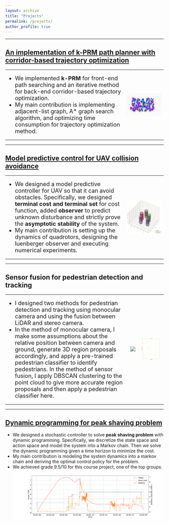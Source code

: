 ```yaml
---
layout: archive
title: "Projects"
permalink: /projects/
author_profile: true
---
```

---
## [An implementation of k-PRM path planner with corridor-based trajectory optimization](https://github.com/edmundwsy/RO47005-PDM-Final)
<table>
<td>
<ul>
<li style="font-size:18px">We implemented <b>k-PRM</b> for front-end path searching and an iterative method for back-end corridor-based trajectory optimization. </li>
<li style="font-size:18px">My main contribution is implementing adjacent-list
graph, A* graph search algorithm, and optimizing time consumption for trajectory optimization method.</li>
</ul>
</td>
<td>
<img src="/images/kprm.gif" width="600" class="center"/>
</td>
</table>

---
## [Model predictive control for UAV collision avoidance](https://github.com/smoggy-P/MPC-Collision-Avoidance)


<table>
<td>
<ul>
<li style="font-size:18px">We designed a model predictive controller for UAV so that it can avoid obstacles.
Specifically, we designed <b>terminal cost and terminal set</b> for cost function, added <b>observer</b> to
predict unknown disturbance and strictly prove the <b>asymptotic stability</b> of the system. </li>
<li style="font-size:18px">My main contribution is setting up the dynamics of quadrotors, designing the luenberger observer and executing numerical experiments.</li>
</ul>
</td>
<td>
<img src="/images/mpc.gif" width="1000" class="center"/>
</td>
</table>

---
## Sensor fusion for pedestrian detection and tracking

<table>
<td>
<ul>
<li style="font-size:18px">I designed two methods for pedestrian detection and tracking using monocular camera and using the fusion between LiDAR and stereo camera.  </li>
<li style="font-size:18px">In the method of monocular camera, I make some assumptions about the relative position between camera and ground, generate 3D region proposals accordingly, and apply a pre-trained pedestrian classifier to identify pedestrians. In the method of sensor fusion, I apply DBSCAN clustering to the point cloud to give more accurate region proposals and then apply a pedestrian classifier here.</li>
</ul>
<td><img src="/images/fusion.gif" border=0></td>
<td><img src="/images/fusion+bird.gif" border=0></td>
</td>
</table>

---
## [Dynamic programming for peak shaving problem](https://github.com/smoggy-P/Dynamic_Programming_Project)
- We designed a stochastic controller to solve **peak shaving problem** with dynamic
programming. Specifically, we discretize the state space and action space and model the system
into a Markov chain. Then we solve the dynamic programming given a time horizon to minimize
the cost.
- My main contribution is modeling the system dynamics into a markov chain and deriving the optimal control policy for the problem.
- We achieved grade 9.5/10 for this course project, one of the top groups.
  <img src="/images/dp.png" width="800" class="center"/>
